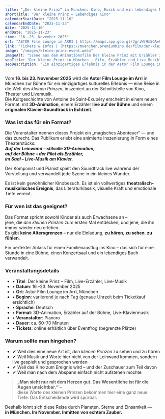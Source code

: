 ```yaml
---
title: "„Der kleine Prinz“ in München: Kino, Musik und ein lebendiges Märchen"
shortTitle: "Der kleine Prinz – Lebendiges Kino"
calendarStartDate: "2025-11-16"
calendarEndDate: "2025-11-23"
date: "2025-11-16"
endDate: "2025-11-23"
time: "16.–23. November 2025"
ort: "ASTOR Film Lounge im ARRI | https://maps.app.goo.gl/JgriW7Hm5GAvCe43A"
link: "Tickets & Infos | (https://muenchen.premiumkino.de/film/der-kleine-prinz"
image: "/images/kleine-prinz-event.webp"
imageAlt: "Szene aus dem Animationsfilm Der kleine Prinz mit Erzähler im Hintergrund"
seoTitle: "Der kleine Prinz in München – Film, Erzähler und Live-Musik"
seoDescription: "Ein einzigartiges Erlebnis in der Astor Film Lounge im Arri – mit 3D-Animation, Erzähler auf der Bühne und Live-Klaviermusik. Nur vom 16. bis 23. November 2025."
---
```


Vom **16. bis 23. November 2025** wird die **Astor Film Lounge im Arri** in München zur Bühne für ein einzigartiges kulturelles Erlebnis — eine Reise in die Welt des *kleinen Prinzen*, inszeniert an der Schnittstelle von Kino, Theater und Livemusik.  
Die Kultgeschichte von Antoine de Saint-Exupéry erscheint in einem neuen Format: mit **3D-Animation**, einem Erzähler **live auf der Bühne** und einem **originalen Klavier-Soundtrack in Echtzeit**.

### Was ist das für ein Format?

Die Veranstalter nennen dieses Projekt ein „magisches Abenteuer“ — und das zurecht. Das Publikum erlebt eine animierte Inszenierung in Form eines Theaterstücks:  
_**Auf der Leinwand – stilvolle 3D-Animation,**_  
_**auf der Bühne – der Pilot als Erzähler,**_  
_**im Saal – Live-Musik am Klavier.**_

Der Komponist und Pianist spielt den Soundtrack live während der Vorstellung und verwandelt jede Szene in ein kleines Wunder.

Es ist kein gewöhnlicher Kinobesuch. Es ist ein vollwertiges **theatralisch-musikalisches Ereignis**, das Literaturklassik, visuelle Kraft und emotionale Tiefe vereint.

### Für wen ist das geeignet?

Das Format spricht sowohl Kinder als auch Erwachsene an –  
jene, die *den kleinen Prinzen* zum ersten Mal entdecken, und jene, die ihn immer wieder neu erleben.  
Es gibt **keine Altersgrenzen** – nur die Einladung, **zu hören**, **zu sehen**, **zu fühlen**.

Ein perfekter Anlass für einen Familienausflug ins Kino – das sich für eine Stunde in eine Bühne, einen Konzertsaal und ein lebendiges Buch verwandelt.

### Veranstaltungsdetails

- • **Titel**: Der kleine Prinz – Film, Live-Erzähler, Live-Musik  
- • **Datum**: 16.–23. November 2025  
- • **Ort**: Astor Film Lounge im Arri, München  
- • **Beginn**: variierend je nach Tag (genaue Uhrzeit beim Ticketkauf ersichtlich)  
- • **Sprache**: Deutsch  
- • **Format**: 3D-Animation, Erzähler auf der Bühne, Live-Klaviermusik  
- • **Veranstalter**: Pianoro  
- • **Dauer**: ca. 60–70 Minuten  
- • **Tickets**: online erhältlich über Eventfrog (begrenzte Plätze)

### Warum sollte man hingehen?

- ✔ Weil dies eine neue Art ist, *den kleinen Prinzen* zu sehen und zu hören  
- ✔ Weil Musik und Worte hier nicht von der Leinwand kommen, sondern live gespielt und gesprochen werden  
- ✔ Weil das Kino zum Ereignis wird – und der Zuschauer zum Teil davon  
- ✔ Weil man nach dem Abspann einfach nicht aufstehen möchte

> **„Man sieht nur mit dem Herzen gut. Das Wesentliche ist für die Augen unsichtbar.“** –  
diese Worte des kleinen Prinzen bekommen hier eine ganz neue Tiefe: Das Entscheidende wird spürbar.

Deshalb lohnt sich diese Reise durch Planeten, Sterne und Einsamkeit —  
**in München. Im November. Inmitten von echtem Zauber.**
